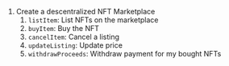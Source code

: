 1. Create a descentralized NFT Marketplace
    1. `listItem`: List NFTs on the marketplace
    2. `buyItem`: Buy the NFT
    3. `cancelItem`: Cancel a listing
    4. `updateListing`: Update price
    5. `withdrawProceeds`: Withdraw payment for my bought NFTs 